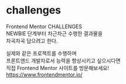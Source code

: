# challenges
Frontend Mentor CHALLENGES   
NEWBIE 단계부터 차근차근 수행한 결과물을   
차곡차곡 담으려고 한다.
   
실제와 같은 프로젝트를 수행하며   
프론트엔드 개발자로서 능력을 향상시키고 싶으시다면   
직접 Frontend Mentor 사이트를 방문해보세요!   
https://www.frontendmentor.io/
